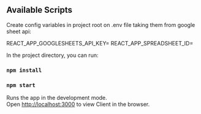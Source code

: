 ## Available Scripts
Create config variables in  project root on .env file taking them from google sheet api: 

REACT_APP_GOOGLESHEETS_API_KEY=
REACT_APP_SPREADSHEET_ID=

In the project directory, you can run:
### `npm install`
### `npm start`

Runs the app in the development mode.<br>
Open [http://localhost:3000](http://localhost:3000) to view Client in the browser.